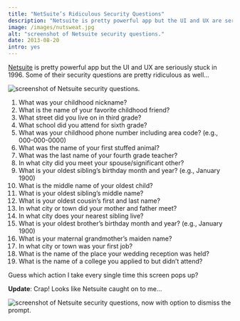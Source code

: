 ```yaml
---
title: "NetSuite’s Ridiculous Security Questions"
description: "Netsuite is pretty powerful app but the UI and UX are seriously stuck in 1996. Some of their security questions are pretty ridiculous as well."
image: /images/nutsweat.jpg
alt: "screenshot of Netsuite security questions."
date: 2013-08-20
intro: yes
---
```

[Netsuite](http://netsuite.com/) is pretty powerful app but the UI and UX are seriously stuck in 1996. Some of their security questions are pretty ridiculous as well...

![screenshot of Netsuite security questions.](/images/nutsweat.jpg)

1.  What was your childhood nickname?
2.  What is the name of your favorite childhood friend?
3.  What street did you live on in third grade?
4.  What school did you attend for sixth grade?
5.  What was your childhood phone number including area code? (e.g., 000-000-0000)
6.  What was the name of your first stuffed animal?
7.  What was the last name of your fourth grade teacher?
8.  In what city did you meet your spouse/significant other?
9.  What is your oldest sibling’s birthday month and year? (e.g., January 1900)
10. What is the middle name of your oldest child?
11. What is your oldest sibling’s middle name?
12. What is your oldest cousin’s first and last name?
13. In what city or town did your mother and father meet?
14. In what city does your nearest sibling live?
15. What is your oldest brother’s birthday month and year? (e.g., January 1900)
16. What is your maternal grandmother’s maiden name?
17. In what city or town was your first job?
18. What is the name of the place your wedding reception was held?
19. What is the name of a college you applied to but didn’t attend?

Guess which action I take every single time this screen pops up?

**Update**: Crap! Looks like Netsuite caught on to me...  

![screenshot of Netsuite security questions, now with option to dismiss the prompt.](/images/nutscrape.jpg)
